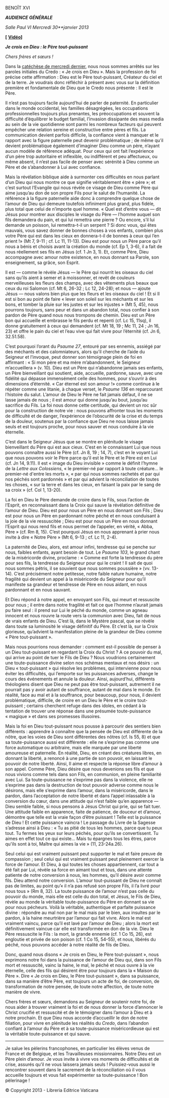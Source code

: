 BENOÎT XVI

***AUDIENCE GÉNÉRALE***

*Salle Paul VI* *Mercredi 30**janvier 2013*

**[** **[Vidéo](http://player.rv.va/vaticanplayer.asp?language=it&tic=VA_U7S8TK5W)]**

***Je crois en Dieu : le Père tout-puissant***

*Chers frères et sœurs !*

Dans la [catéchèse de mercredi dernier](/content/benedict-xvi/fr/audiences/2013/documents/hf_ben-xvi_aud_20130123.html), nous nous sommes arrêtés sur les paroles initiales du Credo : « Je crois en Dieu ». Mais la profession de foi précise cette affirmation : Dieu est le Père tout-puissant, Créateur du ciel et de la terre. Je voudrais donc réfléchir à présent avec vous sur la définition première et fondamentale de Dieu que le Credo nous présente : Il est le Père.

Il n’est pas toujours facile aujourd’hui de parler de paternité. En particulier dans le monde occidental, les familles désagrégées, les occupations professionnelles toujours plus prenantes, les préoccupations et souvent la difficulté d’équilibrer le budget familial, l’invasion dissipante des mass media au sein de la vie quotidienne sont parmi les nombreux facteurs qui peuvent empêcher une relation sereine et constructive entre pères et fils. La communication devient parfois difficile, la confiance vient à manquer et le rapport avec la figure paternelle peut devenir problématique ; de même qu’il devient problématique également d’imaginer Dieu comme un père, n’ayant aucun modèle de référence adéquat. Pour ceux qui ont fait l’expérience d’un père trop autoritaire et inflexible, ou indifférent et peu affectueux, ou même absent, il n’est pas facile de penser avec sérénité à Dieu comme un Père et de s’abandonner à Lui avec confiance.

Mais la révélation biblique aide à surmonter ces difficultés en nous parlant d’un Dieu qui nous montre ce que signifie véritablement être « père »; et c’est surtout l’Evangile qui nous révèle ce visage de Dieu comme Père qui aime jusqu’au don de son propre Fils pour le salut de l’humanité. La référence à la figure paternelle aide donc à comprendre quelque chose de l’amour de Dieu qui demeure toutefois infiniment plus grand, plus fidèle, plus total que celui de n’importe quel homme. « Quel est d’entre vous — dit Jésus pour montrer aux disciples le visage du Père — l’homme auquel son fils demandera du pain, et qui lui remettra une pierre ? Ou encore, s’il lui demande un poisson, lui remettra-t-il un serpent ? Si donc vous, qui êtes mauvais, vous savez donner de bonnes choses à vos enfants, combien plus votre Père qui est dans les cieux en donnera-t-il de bonnes à ceux qui l’en prient !» (Mt 7, 9-11 ; cf. Lc 11, 11-13). Dieu est pour nous un Père parce qu’il nous a bénis et choisis avant la création du monde (cf. Ep 1, 3-6), il a fait de nous réellement ses fils en Jésus (cf. 1 Jn 3, 1). Et, comme Père, Dieu accompagne avec amour notre existence, en nous donnant sa Parole, son enseignement, sa grâce, son Esprit.

Il est — comme le révèle Jésus — le Père qui nourrit les oiseaux du ciel sans qu’ils aient à semer et à moissonner, et revêt de couleurs merveilleuses les fleurs des champs, avec des vêtements plus beaux que ceux du roi Salomon (cf. Mt 6, 26-32 ; Lc 12, 24-28); et nous — ajoute Jésus — nous valons bien plus que les fleurs et les oiseaux du ciel ! Et si Il est si bon au point de faire « lever son soleil sur les méchants et sur les bons, et tomber la pluie sur les justes et sur les injustes » (Mt 5, 45), nous pourrons toujours, sans peur et dans un abandon total, nous confier à son pardon de Père quand nous nous trompons de chemin. Dieu est un Père bon qui accueille et embrasse le fils perdu et repenti (cf. Lc 15, 11sq), il donne gratuitement à ceux qui demandent (cf. Mt 18, 19 ; Mc 11, 24 ; Jn 16, 23) et offre le pain du ciel et l’eau vive qui fait vivre pour l’éternité (cf. Jn 6, 32.51.58).

C’est pourquoi l’orant du *Psaume 27*, entouré par ses ennemis, assiégé par des méchants et des calomniateurs, alors qu’il cherche de l’aide du Seigneur et l’invoque, peut donner son témoignage plein de foi en affirmant : « Si mon père et ma mère m’abandonnent, le Seigneur m’accueillera » (v. 10). Dieu est un Père qui n’abandonne jamais ses enfants, un Père bienveillant qui soutient, aide, accueille, pardonne, sauve, avec une fidélité qui dépasse immensément celle des hommes, pour s’ouvrir à des dimensions d’éternité. « Car éternel est son amour !» comme continue à le répéter comme une litanie, à chaque verset, le *Psaume 136* en reparcourant l’histoire du salut. L’amour de Dieu le Père ne fait jamais défaut, il ne se lasse jamais de nous ; il est amour qui donne jusqu’au bout, jusqu’au sacrifice du Fils. La foi nous donne cette certitude, qui devient un roc sûr pour la construction de notre vie : nous pouvons affronter tous les moments de difficulté et de danger, l’expérience de l’obscurité de la crise et du temps de la douleur, soutenus par la confiance que Dieu ne nous laisse jamais seuls et est toujours proche, pour nous sauver et nous conduire à la vie éternelle.

C’est dans le Seigneur Jésus que se montre en plénitude le visage bienveillant du Père qui est aux cieux. C’est en le connaissant Lui que nous pouvons connaître aussi le Père (cf. Jn 8, 19 ; 14, 7), c’est en le voyant Lui que nous pouvons voir le Père parce qu’il est le Père et le Père est en Lui (cf. Jn 14, 9.11). Il est « image du Dieu invisible » comme le définit l’hymne de la *Lettre aux Colossiens*, « le premier-né par rapport à toute créature... le premier-né d'entre les morts », « par qui nous sommes rachetés et par qui nos péchés sont pardonnés » et par qui advient la réconciliation de toutes les choses, « sur la terre et dans les cieux, en faisant la paix par le sang de sa croix » (cf. Col 1, 13-20).

La foi en Dieu le Père demande de croire dans le Fils, sous l’action de l’Esprit, en reconnaissant dans la Croix qui sauve la révélation définitive de l’amour de Dieu. Dieu est pour nous un Père en nous donnant son Fils ; Dieu est pour nous un Père en pardonnant notre péché et en nous conduisant à la joie de la vie ressuscitée ; Dieu est pour nous un Père en nous donnant l’Esprit qui nous rend fils et nous permet de l’appeler, en vérité, « Abba, Père » (cf. Rm 8, 15). C’est pourquoi Jésus en nous apprenant à prier nous invite à dire « Notre Père » (Mt 6, 9-13 ; cf. Lc 11, 2-4).

La paternité de Dieu, alors, est amour infini, tendresse qui se penche sur nous, faibles enfants, ayant besoin de tout. Le *Psaume 103*, le grand chant de la miséricorde divine, proclame : « Comme est forte la tendresse du père pour ses fils, la tendresse du Seigneur pour qui le craint ! Il sait de quoi nous sommes pétris, il se souvient que nous sommes poussière » (vv. 13-14). C’est précisément notre petitesse, notre faible nature humaine, notre fragilité qui devient un appel à la miséricorde du Seigneur pour qu’il manifeste sa grandeur et tendresse de Père en nous aidant, en nous pardonnant et en nous sauvant.

Et Dieu répond à notre appel, en envoyant son Fils, qui meurt et ressuscite pour nous ; il entre dans notre fragilité et fait ce que l’homme n’aurait jamais pu faire seul : il prend sur Lui le péché du monde, comme un agneau innocent et nous rouvre la route vers la communion avec Dieu, fait de nous de vrais enfants de Dieu. C’est là, dans le Mystère pascal, que se révèle dans toute sa luminosité le visage définitif du Père. Et c’est là, sur la Croix glorieuse, qu’advient la manifestation pleine de la grandeur de Dieu comme « Père tout-puissant ».

Mais nous pourrions nous demander : comment est-il possible de penser à un Dieu tout-puissant en regardant la Croix du Christ ? A ce pouvoir du mal, qui arrive au point de tuer le Fils de Dieu ? Nous voudrions certainement une toute-puissance divine selon nos schémas mentaux et nos désirs : un Dieu « tout-puissant » qui résolve les problèmes, qui intervienne pour nous éviter les difficultés, qui l’emporte sur les puissances adverses, change le cours des événements et annule la douleur. Ainsi, aujourd’hui, différents théologiens disent que Dieu ne peut pas être tout-puissant, autrement il ne pourrait pas y avoir autant de souffrance, autant de mal dans le monde. En réalité, face au mal et à la souffrance, pour beaucoup, pour nous, il devient problématique, difficile, de croire en un Dieu le Père et le croire tout-puissant ; certains cherchent refuge dans des idoles, en cédant à la tentation de trouver une réponse dans une présumée toute-puissance « magique » et dans ses promesses illusoires.

Mais la foi en Dieu tout-puissant nous pousse à parcourir des sentiers bien différents : apprendre à connaître que la pensée de Dieu est différente de la nôtre, que les voies de Dieu sont différentes des nôtres (cf. Is 55, 8) et que sa toute-puissance aussi est différente : elle ne s’exprime pas comme une force automatique ou arbitraire, mais elle marquée par une liberté amoureuse et paternelle. En réalité, Dieu, en créant des créatures libres, en donnant la liberté, a renoncé à une partie de son pouvoir, en laissant le pouvoir de notre liberté. Ainsi, Il aime et respecte la réponse libre d’amour à son appel. Comme Père, Dieu désire que nous devenions ses fils et que nous vivions comme tels dans son Fils, en communion, en pleine familiarité avec Lui. Sa toute-puissance ne s’exprime pas dans la violence, elle ne s’exprime pas dans la destruction de tout pouvoir adverse comme nous le désirons, mais elle s’exprime dans l’amour, dans la miséricorde, dans le pardon, dans l’acceptation de notre liberté et dans l’appel inlassable à la conversion du cœur, dans une attitude qui n’est faible qu’en apparence — Dieu semble faible, si nous pensons à Jésus Christ qui prie, qui se fait tuer. Une attitude faible en apparence, faite de patience, de douceur et d’amour, démontre que telle est la vraie façon d’être puissant ! Telle est la puissance de Dieu ! Et cette puissance vaincra ! Le passage du Livre de la Sagesse s’adresse ainsi à Dieu : « Tu as pitié de tous les hommes, parce que tu peux tout. Tu fermes les yeux sur leurs péchés, pour qu’ils se convertissent. Tu aimes en effet tout ce qui existe… Mais tu épargnes tous les êtres, parce qu'ils sont à toi, Maître qui aimes la vie » (11, 23-24a.26).

Seul celui qui est vraiment puissant peut supporter le mal et faire preuve de compassion ; seul celui qui est vraiment puissant peut pleinement exercer la force de l’amour. Et Dieu, à qui toutes les choses appartiennent, car tout a été fait par Lui, révèle sa force en aimant tout et tous, dans une attente patiente de notre conversion à nous, les hommes, qu’il désire avoir comme fils. Dieu attend notre conversion. L’amour tout-puissant de Dieu ne connaît pas de limites, au point qu’« il n’a pas refusé son propre Fils, il l’a livré pour nous tous » (Rm 8, 32). La toute puissance de l’amour n’est pas celle du pouvoir du monde, mais elle est celle du don total, et Jésus, le Fils de Dieu, révèle au monde la véritable toute-puissance du Père en donnant sa vie pour nous pécheurs. Voilà la véritable, authentique et parfaite puissance divine : répondre au mal non par le mal mais par le bien, aux insultes par le pardon, à la haine meurtrière par l’amour qui fait vivre. Alors le mal est vraiment vaincu, parce qu’il est lavé par l’amour de Dieu ; alors la mort est définitivement vaincue car elle est transformée en don de la vie. Dieu le Père ressuscite le Fils : la mort, la grande ennemie (cf. 1 Co 15, 26), est engloutie et privée de son poison (cf. 1 Co 15, 54-55), et nous, libérés du péché, nous pouvons accéder à notre réalité de fils de Dieu.

Donc, quand nous disons « Je crois en Dieu, le Père tout-puissant », nous exprimons notre foi dans la puissance de l’amour de Dieu qui, dans son Fils mort et ressuscité, vainc la haine, le mal, le péché et nous ouvre à la vie éternelle, celle des fils qui désirent être pour toujours dans la « Maison du Père ». Dire « Je crois en Dieu, le Père tout-puissant », dans sa puissance, dans sa manière d’être Père, est toujours un acte de foi, de conversion, de transformation de notre pensée, de toute notre affection, de toute notre manière de vivre.

Chers frères et sœurs, demandons au Seigneur de soutenir notre foi, de nous aider à trouver vraiment la foi et de nous donner la force d’annoncer le Christ crucifié et ressuscité et de le témoigner dans l’amour à Dieu et à notre prochain. Et que Dieu nous accorde d’accueillir le don de notre filiation, pour vivre en plénitude les réalités du *Credo*, dans l’abandon confiant à l’amour du Père et à sa toute-puissance miséricordieuse qui est la véritable toute-puissance et qui sauve.

* * *

Je salue les pèlerins francophones, en particulier les élèves venus de France et de Belgique, et les Travailleuses missionnaires. Notre Dieu est un Père plein d’amour. Je vous invite à vivre vos moments de difficultés et de crise, assurés qu’il ne vous laissera jamais seuls ! Puissiez-vous aussi le rencontrer souvent dans le sacrement de la réconciliation où il vous accueille toujours et vous fait expérimenter sa toute-puissance ! Bon pèlerinage !

© Copyright 2013 - Libreria Editrice Vaticana